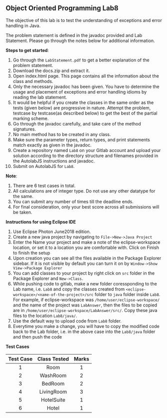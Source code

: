 ## Object Oriented Programming Lab8  

The objective of this lab is to test the understanding of exceptions and error handling in Java.<br>

The problem statement is defined in the javadoc provided and Lab Statement. Please go through the notes below for additional information.<br>

**Steps to get started**:
1. Go through the `LabStatement.pdf` to get a better explanation of the problem statement.
1. Download the docs.zip and extract it.
1. Open index.html page. This page contains all the information about the class and methods.
1. Only the necessary javadoc has been given. You have to determine the usage and placement of exceptions and error handling idioms by reading the lab statement. 
1. It would be helpful if you create the classes in the same order as the tests (given below) are progressive in nature. Attempt the problem, testcase by testcase(as described below) to get the best of the partial marking scheme. 
1. Go through the javadoc carefully, and take care of the method signatures. 
1. No main method has to be created in any class. 
1. Make sure the parameter types, return types, and print statements match exactly as given in the javadoc.
1. Create a repository named `Lab8` on your Gitlab account and upload your solution according to the directory structure and filenames provided in the AutolabJS instructions and javadoc.
1. Submit on AutolabJS for `Lab8`.

**Note**: 
1. There are 6 test cases in total.
1. All calculations are of integer type. Do not use any other datatype for the same.
1. You can submit any number of times till the deadline ends. 
1. For final consideration, only your best score across all submissions will be taken.


**Instructions for using Eclipse IDE**
1. Use Eclipse Photon June2018 edition.
1. Create a new java project by navigating to 
	`File->New->Java Project`
1. Enter the Name your project and make a note of the eclipse-workspace location, or set it to a location you are comfortable with. Click on Finish to finish the setup
1. Upon creation you can see all the files available in the Package Explorer sidebar. If it is not visible by default you can turn it on by 
	`Window->Show View->Package Explorer`
1. You can add classes to your project by right click on `src` folder in the Package Explorer and `New->Class`.
1. While pushing code to gitlab, make a new folder coressponding to the Lab name, i.e. `Lab8` and copy the classes created from `<eclipse-workspace>/<name-of-the-project>/src` folder to `java` folder inside `Lab8`.<br>
For example, if eclipse-workspace was `/home/user/eclipse-workspace/` and the name of the project was `LabAnswer`, then the files to be copied are in `/home/user/eclipse-workspace/LabAnswer/src/`. Copy these java files to the location `Lab8/java/`.
1. Use the default way to upload code from `Lab8` folder.
1. Everytime you make a change, you will have to copy the modified code back to the Lab folder, i.e. in the above case into the `Lab8/java` folder and then push the code

**Test Cases**

|Test Case|Class Tested|Marks|
|:-------:|:----------:|:--:|
|1| Room | 1 |
|2| WashRoom | 2 |
|3| BedRoom | 2 |
|4| LivingRoom | 3 |
|5| HotelSuite | 1 |
|6| Hotel | 1 |
 